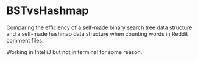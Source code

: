 # BSTvsHashmap
Comparing the efficiency of a self-made binary search tree data structure and a self-made hashmap data structure when counting words in Reddit comment files.

Working in IntelliJ but not in terminal for some reason.
